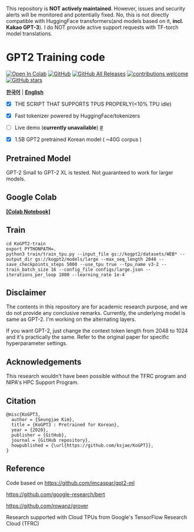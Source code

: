 This repository is **NOT actively maintained**. However, issues and security alerts will be monitored and potentially fixed.
No, this is not directly compatible with HuggingFace transformers(and models based on it, **incl. Kakao GPT-3**). I do NOT provide active support requests with TF-torch model translations.

# **GPT2 Training code**

[![Open In Colab](https://colab.research.google.com/assets/colab-badge.svg)](https://colab.research.google.com/github/imcaspar/gpt2-ml/blob/master/pretrained_model_demo.ipynb)
[![GitHub](https://img.shields.io/github/license/ksjae/kogpt2-train)](https://github.com/ksjae/kogpt2-train)
[![GitHub All Releases](https://img.shields.io/github/v/release/ksjae/KoGPT2-train?include_prereleases)](https://github.com/ksjae/kogpt2-train/releases)
[![contributions welcome](https://img.shields.io/badge/contributions-welcome-brightgreen.svg?style=flat)](https://github.com/ksjae/KoGPT2-train/issues)
[![GitHub stars](https://img.shields.io/github/stars/ksjae/kogpt2-train?style=social)](https://github.com/iksjae/kogpt2-train)

[**한국어**](./README_KR.md) | [**English**](./README.md)

- [x] THE SCRIPT THAT SUPPORTS TPUS PROPERLY(<10% TPU idle)
- [x] Fast tokenizer powered by HuggingFace/tokenizers
- [ ] Live demo (**currently unavailable**) [#](https://text.ksjit.com)
- [x] 1.5B GPT2 pretrained Korean model ( ~40G corpus )


## Pretrained Model
GPT-2 Small to GPT-2 XL is tested. Not guaranteed to work for larger models.


## Google Colab

[**[Colab Notebook]**](https://colab.research.google.com/drive/1s5zZZL8j2waMTkwUOmSOv6IywoBrNm1z?usp=sharing)


## Train
```
cd KoGPT2-train
export PYTHONPATH=.
python3 train/train_tpu.py --input_file gs://kogpt2/datasets/WEB* --output_dir gs://kogpt2/models/large --max_seq_length 2048 --save_checkpoints_steps 5000 --use_tpu true --tpu_name v3-2 --train_batch_size 16 --config_file configs/large.json --iterations_per_loop 1000 --learning_rate 1e-4
```

## Disclaimer
The contents in this repository are for academic research purpose, and we do not provide any conclusive remarks.
Currently, the underlying model is same as GPT-2. I'm working on the alternating layers.

If you want GPT-2, just change the context token length from 2048 to 1024 and it's practically the same.
Refer to the original paper for specific hyperparameter settings.

## Acknowledgements
This research wouldn't have been possible without the TFRC program and NIPA's HPC Support Program.

## Citation

```
@misc{KoGPT3,
  author = {Seungjae Kim},
  title = {KoGPT3 : Pretrained for Korean},
  year = {2020},
  publisher = {GitHub},
  journal = {GitHub repository},
  howpublished = {\url{https://github.com/ksjae/KoGPT}},
}
```

## Reference

Code based on https://github.com/imcaspar/gpt2-ml

https://github.com/google-research/bert

https://github.com/rowanz/grover

Research supported with Cloud TPUs from Google's TensorFlow Research Cloud (TFRC)
